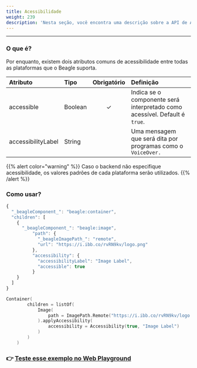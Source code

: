 ```yaml
---
title: Acessibilidade
weight: 239
description: 'Nesta seção, você encontra uma descrição sobre a API de Acessibilidade'
---
```


---

### O que é?

Por enquanto, existem dois atributos comuns de acessibilidade entre todas as plataformas que o Beagle suporta.

| **Atributo** | **Tipo** | Obrigatório | **Definição** |
| :--- | :--- | :---: | :--- |
| accessible | Boolean | ✓ | Indica se o componente será interpretado como acessível. Default é `true`. |
| accessibilityLabel | String |   | Uma mensagem que será dita por programas como o `VoiceOver.` |

{{% alert color="warning" %}}
Caso o backend não especifique acessibilidade, os valores padrões de cada plataforma serão utilizados.
{{% /alert %}}

### Como usar?



```typescript
{
  "_beagleComponent_": "beagle:container",
  "children": [
    {
      "_beagleComponent_": "beagle:image",
          "path": {
            "_beagleImagePath_": "remote",
            "url": "https://i.ibb.co/rvRN9kv/logo.png"
          },
          "accessibility": {
            "accessibilityLabel": "Image Label",
            "accessible": true
          }
    }
  ]
}
```



```kotlin
Container(
        children = listOf(
            Image(
                path = ImagePath.Remote("https://i.ibb.co/rvRN9kv/logo.png")
            ).applyAccessibility(
                accessibility = Accessibility(true, "Image Label")
            )
        )
    )
```



### 👉 [Teste esse exemplo no Web Playground](https://beagle-playground.netlify.app/#/cloud/984d1316f43146f9a1341c478783d536/accessibility.json)
